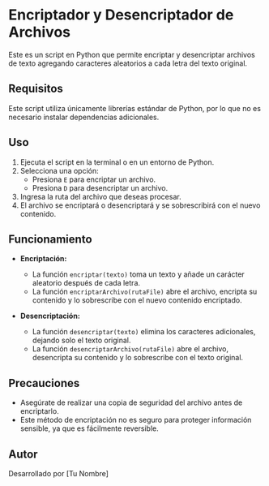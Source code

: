 # Encriptador y Desencriptador de Archivos

Este es un script en Python que permite encriptar y desencriptar archivos de texto agregando caracteres aleatorios a cada letra del texto original.

## Requisitos

Este script utiliza únicamente librerías estándar de Python, por lo que no es necesario instalar dependencias adicionales.

## Uso

1. Ejecuta el script en la terminal o en un entorno de Python.
2. Selecciona una opción:
   - Presiona `E` para encriptar un archivo.
   - Presiona `D` para desencriptar un archivo.
3. Ingresa la ruta del archivo que deseas procesar.
4. El archivo se encriptará o desencriptará y se sobrescribirá con el nuevo contenido.

## Funcionamiento

- **Encriptación:**
  - La función `encriptar(texto)` toma un texto y añade un carácter aleatorio después de cada letra.
  - La función `encriptarArchivo(rutaFile)` abre el archivo, encripta su contenido y lo sobrescribe con el nuevo contenido encriptado.

- **Desencriptación:**
  - La función `desencriptar(texto)` elimina los caracteres adicionales, dejando solo el texto original.
  - La función `desencriptarArchivo(rutaFile)` abre el archivo, desencripta su contenido y lo sobrescribe con el texto original.

## Precauciones

- Asegúrate de realizar una copia de seguridad del archivo antes de encriptarlo.
- Este método de encriptación no es seguro para proteger información sensible, ya que es fácilmente reversible.

## Autor

Desarrollado por [Tu Nombre]

